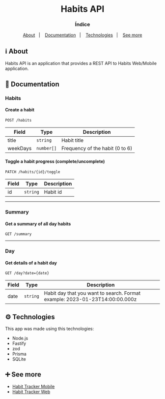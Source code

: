 <h1 align="center">Habits API</h1>

<h3 align="center">Índice</h3>

<p align="center">
  <a href="#ℹ-about">About</a>&nbsp;&nbsp;&nbsp;|&nbsp;&nbsp;&nbsp;
  <a href="#-documentation">Documentation</a>&nbsp;&nbsp;&nbsp;|&nbsp;&nbsp;&nbsp;
  <a href="#-technologies">Technologies</a>&nbsp;&nbsp;&nbsp;|&nbsp;&nbsp;&nbsp;
  <a href="#-see-more">See more</a>
</p>

## ℹ About

<p>Habits API is an application that provides a REST API to Habits Web/Mobile application.</p>

## 📘 Documentation

### Habits

#### Create a habit

`POST /habits`

| Field    | Type     | Description 
-----------|----------|--------------------------------
| title    | `string`   | Habit title
| weekDays | `number[]` | Frequency of the habit (0 to 6)

#### Toggle a habit progress (complete/uncomplete)

`PATCH /habits/{id}/toggle`

| Field    | Type     | Description 
-----------|----------|--------------------------------
| id       | `string`   | Habit id

___
### Summary

#### Get a summary of all day habits

`GET /summary`

___
### Day

#### Get details of a habit day

`GET /day?date={date}`

| Field    | Type     | Description 
-----------|----------|--------------------------------
| date     | `string` | Habit day that you want to search. Format example: 2023-01-23T14:00:00.000z

## ⚙ Technologies

<p>This app was made using this technologies:</p>

- Node.js
- Fastify
- zod
- Prisma
- SQLite

## ➕ See more

- [Habit Tracker Mobile](https://github.com/erick-menezes/habit-tracker-mobile)
- [Habit Tracker Web](https://github.com/erick-menezes/habit-tracker-web)

